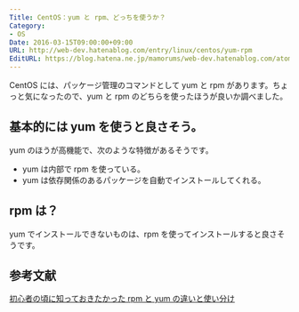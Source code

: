 ```yaml
---
Title: CentOS：yum と rpm、どっちを使うか？
Category:
- OS
Date: 2016-03-15T09:00:00+09:00
URL: http://web-dev.hatenablog.com/entry/linux/centos/yum-rpm
EditURL: https://blog.hatena.ne.jp/mamorums/web-dev.hatenablog.com/atom/entry/10328749687178816165
---
```


CentOS には、パッケージ管理のコマンドとして yum と rpm があります。ちょっと気になったので、yum と rpm のどちらを使ったほうが良いか調べました。


## 基本的には yum を使うと良さそう。
yum のほうが高機能で、次のような特徴があるそうです。

- yum は内部で rpm を使っている。
- yum は依存関係のあるパッケージを自動でインストールしてくれる。

## rpm は？
yum でインストールできないものは、rpm を使ってインストールすると良さそうです。


## 参考文献
[初心者の頃に知っておきたかった rpm と yum の違いと使い分け](http://blog.inouetakuya.info/entry/20111006/1317900802)
